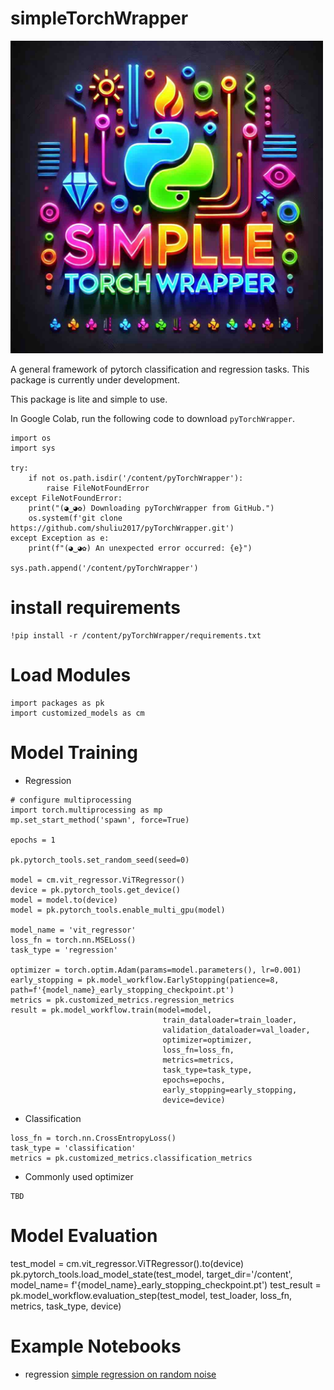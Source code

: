 # simpleTorchWrapper

<img src="./logo.jpg" alt="simpleTorchWrapper" title="simpleTorchWrapper" width="500" />


A general framework of pytorch classification and regression tasks. This package is currently under development.

This package is lite and simple to use.

In Google Colab, run the following code to download `pyTorchWrapper`.

```
import os
import sys

try:
    if not os.path.isdir('/content/pyTorchWrapper'):
        raise FileNotFoundError
except FileNotFoundError:
    print("(◕‿◕✿) Downloading pyTorchWrapper from GitHub.")
    os.system(f'git clone https://github.com/shuliu2017/pyTorchWrapper.git')
except Exception as e:
    print(f"(◕‿◕✿) An unexpected error occurred: {e}")

sys.path.append('/content/pyTorchWrapper')
```

# install requirements
```
!pip install -r /content/pyTorchWrapper/requirements.txt
```

# Load Modules

```
import packages as pk
import customized_models as cm
```

# Model Training


- Regression

```
# configure multiprocessing
import torch.multiprocessing as mp
mp.set_start_method('spawn', force=True)

epochs = 1

pk.pytorch_tools.set_random_seed(seed=0)

model = cm.vit_regressor.ViTRegressor()
device = pk.pytorch_tools.get_device()
model = model.to(device)
model = pk.pytorch_tools.enable_multi_gpu(model)

model_name = 'vit_regressor'
loss_fn = torch.nn.MSELoss()
task_type = 'regression'

optimizer = torch.optim.Adam(params=model.parameters(), lr=0.001)
early_stopping = pk.model_workflow.EarlyStopping(patience=8, path=f'{model_name}_early_stopping_checkpoint.pt')
metrics = pk.customized_metrics.regression_metrics
result = pk.model_workflow.train(model=model,
                                  train_dataloader=train_loader,
                                  validation_dataloader=val_loader,
                                  optimizer=optimizer,
                                  loss_fn=loss_fn,
                                  metrics=metrics,
                                  task_type=task_type,
                                  epochs=epochs,
                                  early_stopping=early_stopping,
                                  device=device)
```

- Classification
```
loss_fn = torch.nn.CrossEntropyLoss()
task_type = 'classification'
metrics = pk.customized_metrics.classification_metrics
```

- Commonly used optimizer
```
TBD
```

# Model Evaluation
test_model = cm.vit_regressor.ViTRegressor().to(device)
pk.pytorch_tools.load_model_state(test_model, target_dir='/content', model_name= f'{model_name}_early_stopping_checkpoint.pt')
test_result = pk.model_workflow.evaluation_step(test_model, test_loader, loss_fn, metrics, task_type, device)

# Example Notebooks

- regression [simple regression on random noise](https://github.com/shuliu2017/pyTorchWrapper/blob/main/notebooks/simple_regression.ipynb)
